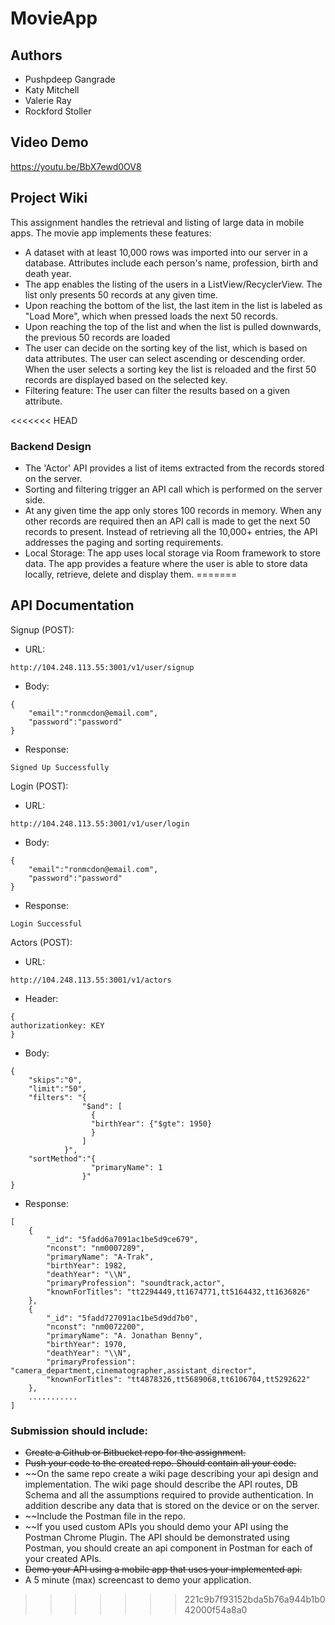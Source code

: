 # MovieApp

## Authors <a name="authors"></a>
- Pushpdeep Gangrade
- Katy Mitchell
- Valerie Ray
- Rockford Stoller

## Video Demo <a name="demo"></a>
https://youtu.be/BbX7ewd0OV8

## Project Wiki <a name="wiki"></a>

This assignment handles the retrieval and listing of large data in mobile apps.
The movie app implements these features:
- A dataset with at least 10,000 rows was imported into our server in a database. Attributes include
  each person's name, profession, birth and death year.
- The app enables the listing of the users in a ListView/RecyclerView. The list only presents
  50 records at any given time.
- Upon reaching the bottom of the list, the last item in the list is labeled as "Load More",
  which when pressed loads the next 50 records.
- Upon reaching the top of the list and when the list is pulled downwards, the previous 50 records
  are loaded
- The user can decide on the sorting key of the list, which is based on data attributes. The user can
  select ascending or descending order. When the user selects a sorting key the list is reloaded and
  the first 50 records are displayed based on the selected key.
- Filtering feature: The user can filter the results based on a given attribute.

<<<<<<< HEAD

### Backend Design
- The 'Actor' API provides a list of items extracted from the records stored on the server.
- Sorting and filtering trigger an API call which is performed on the server side.
- At any given time the app only stores 100 records in memory. When any other
  records are required then an API call is made to get the next 50 records to present.
  Instead of retrieving all the 10,000+ entries, the API addresses the paging and sorting requirements.
- Local Storage: The app uses local storage via Room framework to store data. The app provides
  a feature where the user is able to store data locally, retrieve, delete and display them.
=======
## API Documentation <a name="api"></a>

Signup (POST):
- URL:
```
http://104.248.113.55:3001/v1/user/signup
```
- Body:
```
{
    "email":"ronmcdon@email.com",
    "password":"password"
}
```
- Response:
```
Signed Up Successfully
```

Login (POST):
- URL:
```
http://104.248.113.55:3001/v1/user/login
```
- Body:
```
{
    "email":"ronmcdon@email.com",
    "password":"password"
}
```
- Response:
```
Login Successful
```

Actors (POST):
- URL:
```
http://104.248.113.55:3001/v1/actors
```
- Header:
```
{
authorizationkey: KEY
}
```
- Body:
```
{
    "skips":"0",
    "limit":"50",
    "filters": "{
                "$and": [
                  {
                  "birthYear": {"$gte": 1950}
                  }
                ]
            }",
    "sortMethod":"{
                  "primaryName": 1
                }"
}
```
- Response:
```
[
    {
        "_id": "5fadd6a7091ac1be5d9ce679",
        "nconst": "nm0007289",
        "primaryName": "A-Trak",
        "birthYear": 1982,
        "deathYear": "\\N",
        "primaryProfession": "soundtrack,actor",
        "knownForTitles": "tt2294449,tt1674771,tt5164432,tt1636826"
    },
    {
        "_id": "5fadd727091ac1be5d9dd7b0",
        "nconst": "nm0072200",
        "primaryName": "A. Jonathan Benny",
        "birthYear": 1970,
        "deathYear": "\\N",
        "primaryProfession": "camera_department,cinematographer,assistant_director",
        "knownForTitles": "tt4878326,tt5689068,tt6106704,tt5292622"
    },
    ...........
]
```

### Submission should include:

- ~~Create a Github or Bitbucket repo for the assignment.~~
- ~~Push your code to the created repo. Should contain all your code.~~
- ~~On the same repo create a wiki page describing your api design and implementation. The wiki page
  should describe the API routes, DB Schema and all the assumptions required to provide
  authentication. In addition describe any data that is stored on the device or on the server.
- ~~Include the Postman file in the repo.
- ~~If you used custom APIs you should demo your API using the Postman Chrome Plugin. The API should
  be demonstrated using Postman, you should create an api component in Postman for each of your created APIs.
- ~~Demo your API using a mobile app that uses your implemented api.~~
- A 5 minute (max) screencast to demo your application.
>>>>>>> 221c9b7f93152bda5b76a944b1b042000f54a8a0
